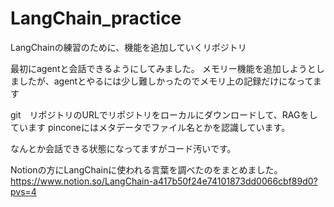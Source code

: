 # LangChain_practice
LangChainの練習のために、機能を追加していくリポジトリ


最初にagentと会話できるようにしてみました。
メモリー機能を追加しようとしましたが、agentとやるには少し難しかったのでメモリ上の記録だけになってます

git　リポジトリのURLでリポジトリをローカルにダウンロードして、RAGをしています
pinconeにはメタデータでファイル名とかを認識しています。

なんとか会話できる状態になってますがコード汚いです。


Notionの方にLangChainに使われる言葉を調べたのをまとめました。
https://www.notion.so/LangChain-a417b50f24e74101873dd0066cbf89d0?pvs=4

